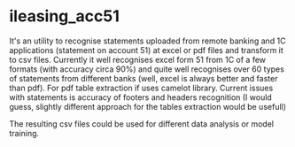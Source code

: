 # ileasing_acc51
It's an utility to recognise statements uploaded from remote banking and 1C applications (statement on account 51) at excel or pdf files and transform it to csv files.
Currently it well recognises excel form 51 from 1C of a few formats (with accuracy circa 90%) and quite well recognises over 60 types of statements from different banks (well, excel is always better and faster than pdf).
For pdf table extraction if uses camelot library.
Current issues with statements is accuracy of footers and headers recognition (I would guess, slightly different approach for the tables extraction would be usefull)

The resulting csv files could be used for different data analysis or model training.
